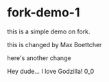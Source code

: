 # fork-demo-1
this is a simple demo on fork.

this is changed by Max Boettcher

here's another change 

Hey dude... I love Godzilla!  0_0
